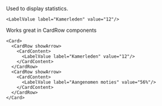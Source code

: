 Used to display statistics.

    <LabelValue label="Kamerleden" value="12"/>

Works great in CardRow components

    <Card>
      <CardRow showArrow>
        <CardContent>
          <LabelValue label="Kamerleden" value="12"/>
        </CardContent>
      </CardRow>
      <CardRow showArrow>
        <CardContent>
          <LabelValue label="Aangenomen moties" value="56%"/>
        </CardContent>
      </CardRow>
    </Card>
